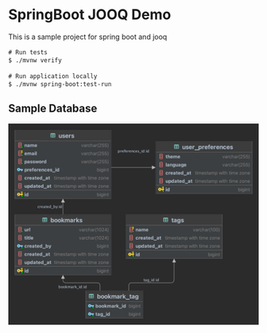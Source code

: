 # SpringBoot JOOQ Demo
This is a sample project for spring boot and jooq

```shell
# Run tests
$ ./mvnw verify

# Run application locally
$ ./mvnw spring-boot:test-run
```

## Sample Database

![Sample Database](jooq-demo-db.png)
